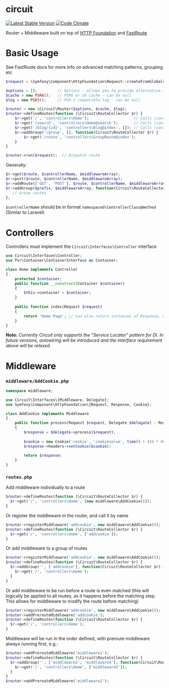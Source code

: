 # circuit
[![Latest Stable Version](https://poser.pugx.org/brokencube/circuit/v/stable)](https://packagist.org/packages/brokencube/circuit)
[![Code Climate](https://codeclimate.com/github/brokencube/circuit/badges/gpa.svg)](https://codeclimate.com/github/brokencube/circuit) 

Router + Middleware built on top of [HTTP Foundation](https://github.com/symfony/http-foundation) and [FastRoute](https://github.com/nikic/FastRoute)

# Basic Usage
See FastRoute docs for more info on advanced matching patterns, grouping etc
```php
$request = \Symfony\Component\HttpFoundation\Request::createFromGlobals();  // From HTTP Foundation

$options = [];         // Options - allows you to provide alternative internals - see below
$cache = new PSR6();   // PSR6 or 16 cache - can be null
$log = new PSR3();     // PSR-3 compatible log - can be null

$router = new \Circuit\Router($options, $cache, $log);
$router->defineRoutes(function (\Circuit\RouteCollector $r) {
    $r->get('/', 'controllers\Home');                    // Calls \controllers\Home->index($request);
    $r->get('/search', 'controllers\Home@search');       // Calls \controllers\Home->search($request);
    $r->get('/blog/{id}', 'controllers\Blog@index', []); // Calls \controllers\Blog->index($request, $id);
    $r->addGroup('/group', [], function(Circuit\RouteCollector $r) {
        $r->get('/route', 'controllers\GroupRoute@index'); 
    }
}

$router->run($request);  // Dispatch route
```
Generally:
```php
$r->get($route, $controllerName, $middlewareArray);
$r->post($route, $controllerName, $middlewareArray);
$r->addRoute(['GET', 'POST'], $route, $controllerName, $middlewareArray);
$r->addGroup($prefix, $middlewareArray, function(Circuit\RouteCollector $r) {
   // Group routes
};
```
`$controllerName` should be in format `namespaced\ControllerClass@method`  (Similar to Laravel)

# Controllers
Controllers must implement the `Circuit\Interfaces\Controller` interface
```php
use Circuit\Interfaces\Controller;
use Psr\Container\ContainerInterface as Container;

class Home implements Controller
{
    protected $container;
    public function __construct(Container $container) 
    {
        $this->container = $container;
    }
    
    public function index(Request $request)
    {
        return 'Home Page'; // Can also return instances of Response, or an array (will be `json_encode`d);
    }
}
```

**Note:** _Currently Circuit only supports the "Service Locator" pattern for DI. In future versions, autowiring will be introduced and the interface requirement above will be relaxed._

# Middleware
### `middleware/AddCookie.php`
```php
namespace middleware;

use Circuit\Interfaces\{Middleware, Delegate};
use Symfony\Component\HttpFoundation\{Request, Response, Cookie};

class AddCookie implements Middleware
{
    public function process(Request $request, Delegate $delegate) : Response
    {
        $response = $delegate->process($request);
        
        $cookie = new Cookie('cookie', 'cookievalue', time() + (24 * 60 * 60));
        $response->headers->setCookie($cookie);
        
        return $response;        
    }
}
```

### `routes.php`
Add middleware individually to a route
```php
$router->defineRoutes(function (\Circuit\RouteCollector $r) {
  $r->get('/', 'controllers\Home', [new middleware\AddCookie()]);  
}
```
Or register the middleware in the router, and call it by name
```php
$router->registerMiddleware('addcookie', new middleware\AddCookie());
$router->defineRoutes(function (\Circuit\RouteCollector $r) {
  $r->get('/', 'controllers\Home', ['addcookie']);
}
```
Or add middleware to a group of routes
```php
$router->registerMiddleware('addcookie', new middleware\AddCookie());
$router->defineRoutes(function (\Circuit\RouteCollector $r) {
  $r->addGroup('', ['addcookie'], function(Circuit\RouteCollector $r) {
    $r->get('/', 'controllers\Home');  
  }
}
```
Or add middleware to be run before a route is even matched (this will logically be applied to all routes, as it happens before the matching step. This allows for middleware to modify the route before matching)
```php
$router->registerMiddleware('addcookie', new middleware\AddCookie());
$router->addPrerouteMiddleware('addcookie');
$router->defineRoutes(function (\Circuit\RouteCollector $r) {
  $r->get('/', 'controllers\Home');  
}
```

Middleware will be run in the order defined, with preroute middleware always running first, e.g.:
```php
$router->addPrerouteMiddleware('middleware1');
$router->defineRoutes(function (\Circuit\RouteCollector $r) {
  $r->addGroup('', ['middleware3', 'middleware4'], function(Circuit\RouteCollector $r) {
    $r->get('/', 'controllers\Home', ['middleware5']);  
  }
}
$router->addPrerouteMiddleware('middleware2');
```


